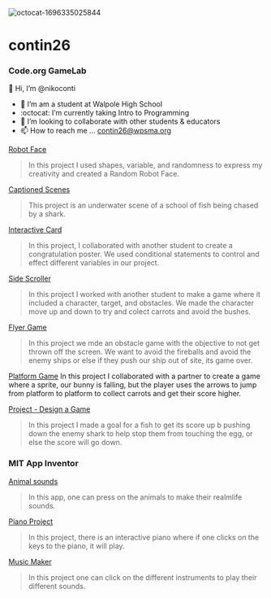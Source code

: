 ![octocat-1696335025844](https://github.com/nconti26/contin26/assets/146837387/bf0ab726-ad04-4d36-9491-17dd1ea79935)
# contin26
### Code.org GameLab
👋 Hi, I’m @nikoconti
- 👀 I’m am a student at Walpole High School
- :octocat: I’m currently taking Intro to Programming
- :information_desk_person: I’m looking to collaborate with other students & educators
- 📫 How to reach me ... contin26@wpsma.org

[Robot Face](https:/nconti26.github.io/RobotFace/)
> In this project I used shapes, variable, and randomness to express my creativity and created a Random Robot Face.

[Captioned Scenes](https://studio.code.org/s/csd3-2023/lessons/11/levels/5)
> This project is an underwater scene of a school of fish being chased by a shark. 

[Interactive Card](https://studio.code.org/projects/gamelab/aYQartNfSD6tJPv7jRmJfj44vEiK9aaRlv6LXHqGtms)
>In this project, I collaborated with another student to create a congratulation poster. We used conditional statements to control and effect different variables in our project.

[Side Scroller](https://studio.code.org/projects/gamelab/hVen3z3gyub7lvOVGJnN7HPRB6VlSKdkFIDa-LPnt60)
>In this project I worked with another student to make a game where it included a character, target, and obstacles. We made the character move up and down to try and colect carrots and avoid the bushes. 

[Flyer Game](https://studio.code.org/projects/gamelab/VZ_cVb4iR_lxbMHr4kUAxv5lwK0lyT1rtZfeCMsKVyA)
>In this project we mde an obstacle game with the objective to not get thrown off the screen. We want to avoid the fireballs and avoid the enemy ships or else if they push our ship out of site, its game over.

[Platform Game](https://studio.code.org/projects/gamelab/EFKmxJfLJ9F8bawSACij9sjjypTsRDfKVJ9udtYufDc)
In this project I collaborated with a partner to create a game where a sprite, our bunny is falling, but the player uses the arrows to jump from platform to platform to collect carrots and get their score higher. 

[Project - Design a Game](https://studio.code.org/projects/gamelab/trHiguNngY5CKa6aFj8Lf0-kiYkEdbza1YOIOFcmVaU)
>In this project I made a goal for a fish to get its score up b pushing down the enemy shark to help stop them from touching the egg, or else the score will go down. 

### MIT App Inventor
[Animal sounds](https://gallery.appinventor.mit.edu/?galleryid=c6a8e8a6-9823-4faa-93c8-f4c403644747)
>In this app, one can press on the animals to make their realmlife sounds.

[Piano Project](https://gallery.appinventor.mit.edu/?galleryid=56310b3e-fa82-4678-868b-e88290ded58f)
>In this project, there is an interactive piano where if one clicks on the keys to the piano, it will play.

[Music Maker](https://gallery.appinventor.mit.edu/?galleryid=661711ad-8cf9-40ea-a795-aebf82b8abb9)
>In this project one can click on the different instruments to play their different sounds. 
